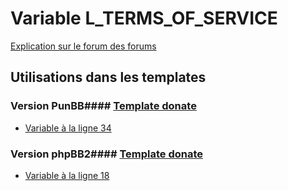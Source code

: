 # Variable L_TERMS_OF_SERVICE
[Explication sur le forum des forums](http://forum.forumactif.com/t294113-listing-des-variables#L_TERMS_OF_SERVICE)
## Utilisations dans les templates
### Version PunBB#### [Template donate](punbb/donate.md)
* [Variable à la ligne 34](../punbb/donate.tpl#L34)
### Version phpBB2#### [Template donate](subsilver/donate.md)
* [Variable à la ligne 18](../subsilver/donate.tpl#L18)